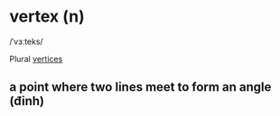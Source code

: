 # vertex (n)

/ˈvɜːteks/

Plural [vertices](vertices-n.md#plural-of-vertex)

## a point where two lines meet to form an angle (đỉnh)